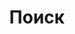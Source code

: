 ---
title: "Поиск"
slug: "search"
layout: "search"
outputs:
    - html
    - json
menu:
    main:
        weight: 5
        params: 
            icon: search
---